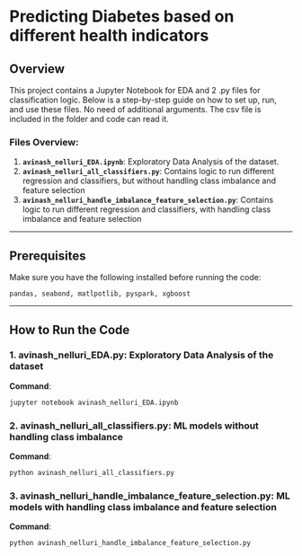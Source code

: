 # Predicting Diabetes based on different health indicators

## Overview

This project contains a Jupyter Notebook for EDA and 2 .py files for classification logic. Below is a step-by-step guide on how to set up, run, and use these files. No need of additional arguments. The csv file is included in the folder and code can read it.

### Files Overview:

1. **`avinash_nelluri_EDA.ipynb`**: Exploratory Data Analysis of the dataset. 
2. **`avinash_nelluri_all_classifiers.py`**: Contains logic to run different regression and classifiers, but without handling class imbalance and feature selection
3. **`avinash_nelluri_handle_imbalance_feature_selection.py`**: Contains logic to run different regression and classifiers, with handling class imbalance and feature selection

---

## Prerequisites

Make sure you have the following installed before running the code:
```
pandas, seabond, matlpotlib, pyspark, xgboost
```
---

## How to Run the Code

### 1. **avinash_nelluri_EDA.py**: Exploratory Data Analysis of the dataset


**Command**:
```bash
jupyter notebook avinash_nelluri_EDA.ipynb
```
### 2. **avinash_nelluri_all_classifiers.py**: ML models without handling class imbalance

**Command**:
```bash
python avinash_nelluri_all_classifiers.py
```

### 3. **avinash_nelluri_handle_imbalance_feature_selection.py**: ML models with handling class imbalance and feature selection


**Command**:
```bash
python avinash_nelluri_handle_imbalance_feature_selection.py
```